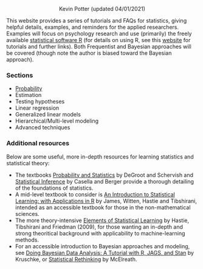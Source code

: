 <p align="center">
  Kevin Potter (updated 04/01/2021)
</p>

This website provides a series of tutorials and FAQs for statistics, giving helpful details, examples, and reminders for the applied researchers. Examples will focus on psychology research and use (primarily) the freely available [statistical software R](https://www.r-project.org/) (for details on using R, see this [website](https://rettopnivek.github.io/R_training/) for tutorials and further links). Both Frequentist and Bayesian approaches will be covered (though note the author is biased toward the Bayesian approach).

### Sections

* [Probability](docs/C01_P000_Probability.md)
* Estimation
* Testing hypotheses
* Linear regression
* Generalized linear models
* Hierarchical/Multi-level modeling
* Advanced techniques

### Additional resources

Below are some useful, more in-depth resources for learning statistics and statistical theory:
* The textbooks [Probability and Statistics](https://www.pearson.com/us/higher-education/product/De-Groot-Probability-and-Statistics-4th-Edition/9780321500465.html) by DeGroot and Schervish and [Statistical Inference](https://www.books-by-isbn.com/0-534/0534243126-Statistical-Inference-George-Casella-Roger-L.-Berger-0-534-24312-6.html) by Casella and Berger provide a thorough detailing of the foundations of statistics.
* A mid-level textbook to consider is [An Introduction to Statistical Learning: with Applications in R](http://faculty.marshall.usc.edu/gareth-james/ISL/) by James, Witten, Hastie and Tibshirani, intended as an accessible textbook for those in the non-mathematical sciences.
* The more theory-intensive [Elements of Statistical Learning](https://web.stanford.edu/~hastie/ElemStatLearn/) by Hastie, Tibshirani and Friedman (2009), for those wanting an in-depth and strong theoritical background with applicability to machine-learning methods.
* For an accessible introduction to Bayesian approaches and modeling, see [Doing Bayesian Data Analysis: A Tutorial with R, JAGS, and Stan](http://doingbayesiandataanalysis.blogspot.com/) by Kruschke, or [Statistical Rethinking](https://xcelab.net/rm/statistical-rethinking/) by McElreath.
